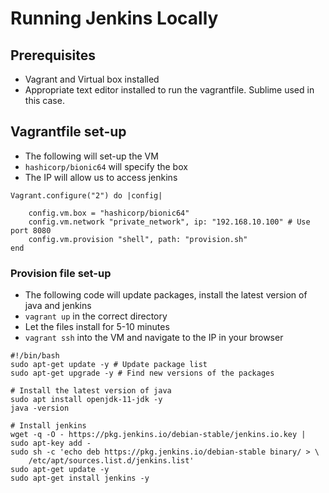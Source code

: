 # Running Jenkins Locally
## Prerequisites 
- Vagrant and Virtual box installed
- Appropriate text editor installed to run the vagrantfile. Sublime used in this case.

## Vagrantfile set-up
- The following will set-up the VM
- `hashicorp/bionic64` will specify the box
- The IP will allow us to access jenkins
```
Vagrant.configure("2") do |config|
    
    config.vm.box = "hashicorp/bionic64"
    config.vm.network "private_network", ip: "192.168.10.100" # Use port 8080
    config.vm.provision "shell", path: "provision.sh"
end
```

### Provision file set-up
- The following code will update packages, install the latest version of java and jenkins
- `vagrant up` in the correct directory
- Let the files install for 5-10 minutes
- `vagrant ssh` into the VM and navigate to the IP in your browser
```
#!/bin/bash
sudo apt-get update -y # Update package list
sudo apt-get upgrade -y # Find new versions of the packages

# Install the latest version of java
sudo apt install openjdk-11-jdk -y 
java -version

# Install jenkins
wget -q -O - https://pkg.jenkins.io/debian-stable/jenkins.io.key | sudo apt-key add -
sudo sh -c 'echo deb https://pkg.jenkins.io/debian-stable binary/ > \
    /etc/apt/sources.list.d/jenkins.list'
sudo apt-get update -y
sudo apt-get install jenkins -y
```